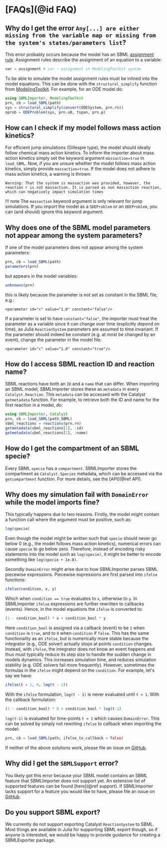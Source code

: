 # [FAQs](@id FAQ)

## Why do I get the error `Any[...] are either missing from the variable map or missing from the system's states/parameters list`?

This error probably occurs because the model has an SBML [assignment rule](https://synonym.caltech.edu/software/libsbml/5.18.0/docs/formatted/java-api/?org/sbml/libsbml/AssignmentRule.html). Assignment rules describe the assignment of an equation to a variable:

```julia
var = assignment # var ~ assignment in ModelingToolkit syntax
```

To be able to simulate the model assignment rules must be inlined into the model equations. This can be done with the `structural_simplify` function from [ModelingToolkit](https://github.com/SciML/ModelingToolkit.jl). For example, for an ODE model do:

```julia
using SBMLImporter, ModelingToolkit
prn, cb = load_SBML(path)
sys = structural_simplify(convert(ODESystem, prn.rn))
oprob = ODEProblem(sys, prn.u0, tspan, prn.p)
```

## How can I check if my model follows mass action kinetics?

For efficient jump simulations (Gillespie type), the model should ideally follow chemical mass action kinetics. To inform the importer about mass action kinetics simply set the keyword argument `massaction=true` in `load_SBML`. Now, if you are unsure whether the model follows mass action kinetics, simply provide `massaction=true`. If the model does not adhere to mass action kinetics, a warning is thrown:

```
Warning: That the system is massaction was provided, however, the reaction r is not massaction. It is parsed as non massaction reaction, which can negatively impact simulation times
```

!!! note
    The `massaction` keyword argument is only relevant for jump simulations. If you import the model as a `SDEProblem` or an `ODEProblem`, you can (and should) ignore this keyword argument.

## Why does one of the SBML model parameters not appear among the system parameters?

If one of the model parameters does not appear among the system parameters:

```julia
prn, cb = load_SBML(path)
parameters(prn)
```

but appears in the model variables:

```julia
unknowns(prn)
```

this is likely because the parameter is not set as constant in the SBML file, e.g.:

```SBML
<parameter id="c" value="1.0" constant="false"/>
```

If a parameter is set to have `constant="false"`, the importer must treat the parameter as a variable since it can change over time (explicitly depend on time), as Julia `ReactionSystem` parameters are assumed to time invariant. If the parameter should indeed be constant (e.g. at most be changed by an event), change the parameter in the model file:

```SBML
<parameter id="c" value="1.0" constant="true"/>
```

## How do I access SBML reaction ID and reaction name?

SBML reactions have both an `ID` and a `name` that can differ. When importing an SBML model, SBMLImporter stores these as `metadata` in every `Catalyst.Reaction`. This `metadata` can be accessed with the Catalyst `getmetadata` function. For example, to retrieve both the ID and name for the first reaction in a model, do:

```julia
using SBMLImporter, Catalyst
prn, cb = load_SBML(path_SBML)
sbml_reactions = reactions(prn.rn)
getmetadata(sbml_reactions[1], :id)
getmetadata(sbml_reactions[1], :name)
```

## How do I get the compartment of an SBML specie?

Every SBML `specie` has a `compartment`. SBMLImporter stores the compartment as `Catalyst.Species` metadata, which can be accessed via the `getcompartment` function. For more details, see the [API](@ref API).

## Why does my simulation fail with `DomainError` while the model imports fine?

This typically happens due to two reasons. Firstly, the model might contain a function call where the argument must be positive, such as:

```julia
log(specie)
```

Even though the model might be written such that `specie` should never go below 0 (e.g., the model follows mass action kinetics), numerical errors can cause `specie` to go below zero. Therefore, instead of encoding risky statements into the model such as `log(specie)`, it might be better to encode something like `log(specie + 1e-8)`.

Secondly `DomainError` might arise due to how SBMLImporter parses SBML piecewise expressions. Piecewise expressions are first parsed into `ifelse` functions:

```julia
ifelse(condition, x, y)
```

Which when `condition == true` evaluates to `x`, otherwise to `y`. In SBMLImporter `ifelse` expressions are further rewritten to callbacks (events). Hence, in the model equations the `ifelse` is converted to:

```julia
(1 - condition_bool) * x + condition_bool * y
```

Here `condition_bool` is assigned via a callback (event) to be `1` when `condition` is `true`, and to `0` when `condition` if `false`. This has the same functionality as an `ifelse`, but is numerically more stable because the integrator (e.g., ODE solver) actually stops at points `condition` changes. Instead, with `ifelse`, the integrator does not know an event happens and thus must typically reduce its step size to handle the sudden change in models dynamics. This increases simulation time, and reduces simulation stability (e.g. ODE solvers fail more frequently). However, sometimes the formulas in the `ifelse` might depend on the `condition`. For example, let's say we have:

```julia
ifelse(t > 1, 0, log(t - 1))
```

With the `ifelse` formulation, `log(t - 1)` is never evaluated until `t > 1`. With the callback formulation:

```julia
(1 - condition_bool) * 0 + condition_bool * log(t-1)
```

`log(t-1)` is evaluated for time-points `t < 1` which causes `DomainError`. This can be solved by simply not rewriting `ifelse` to callback when importing the model:

```julia
prn, cb = load_SBML(path; ifelse_to_callback = false)
```

If neither of the above solutions work, please file an issue on [GitHub](https://github.com/sebapersson/SBMLImporter.jl).

## Why did I get the `SBMLSupport` error?

You likely got this error because your SBML model contains an SBML feature that SBMLImporter does not support yet. An extensive list of supported features can be found [here](@ref support). If SBMLImporter lacks support for a feature you would like to have, please file an issue on [GitHub](https://github.com/sebapersson/SBMLImporter.jl).

## Do you support SBML export?

We currently do not support exporting Catalyst `ReactionSystem` to SBML. Most things are available in Julia for supporting SBML export though, so if anyone is interested, we would be happy to provide guidance for creating a SBMLExporter package.
